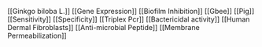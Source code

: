 [[Ginkgo biloba L.]]
[[Gene Expression]]
[[Biofilm Inhibition]]
[[Gbee]]
[[Pig]]
[[Sensitivity]]
[[Specificity]]
[[Triplex Pcr]]
[[Bactericidal activity]]
[[Human Dermal Fibroblasts]]
[[Anti-microbial Peptide]]
[[Membrane Permeabilization]]
